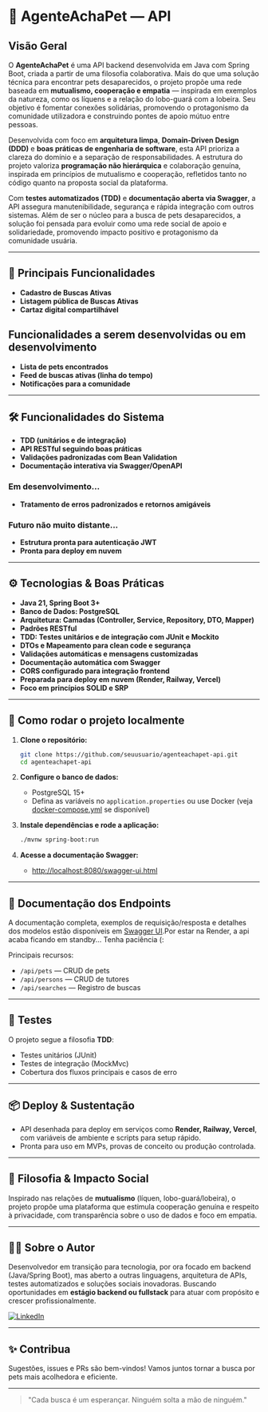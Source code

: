 # 🧭 AgenteAchaPet — API

## Visão Geral

O **AgenteAchaPet** é uma API backend desenvolvida em Java com Spring Boot, criada a partir de uma filosofia colaborativa. Mais do que uma solução técnica para encontrar pets desaparecidos, o projeto propõe uma rede baseada em **mutualismo, cooperação e empatia** — inspirada em exemplos da natureza, como os líquens e a relação do lobo-guará com a lobeira. Seu objetivo é fomentar conexões solidárias, promovendo o protagonismo da comunidade utilizadora e construindo pontes de apoio mútuo entre pessoas.

Desenvolvida com foco em **arquitetura limpa**, **Domain-Driven Design (DDD)** e **boas práticas de engenharia de software**, esta API prioriza a clareza do domínio e a separação de responsabilidades. A estrutura do projeto valoriza **programação não hierárquica** e colaboração genuína, inspirada em princípios de mutualismo e cooperação, refletidos tanto no código quanto na proposta social da plataforma.

Com **testes automatizados (TDD)** e **documentação aberta via Swagger**, a API assegura manutenibilidade, segurança e rápida integração com outros sistemas. Além de ser o núcleo para a busca de pets desaparecidos, a solução foi pensada para evoluir como uma rede social de apoio e solidariedade, promovendo impacto positivo e protagonismo da comunidade usuária.

---

## 📌 Principais Funcionalidades

* **Cadastro de Buscas Ativas**
* **Listagem pública de Buscas Ativas**
* **Cartaz digital compartilhável**


## Funcionalidades a serem desenvolvidas ou em desenvolvimento
* **Lista de pets encontrados**
* **Feed de buscas ativas (linha do tempo)**
* **Notificações para a comunidade**

---

## 🛠️ Funcionalidades do Sistema

* **TDD (unitários e de integração)**
* **API RESTful seguindo boas práticas**
* **Validações padronizadas com Bean Validation**
* **Documentação interativa via Swagger/OpenAPI**

### Em desenvolvimento...
* **Tratamento de erros padronizados e retornos amigáveis**

### Futuro não muito distante... 
* **Estrutura pronta para autenticação JWT**
* **Pronta para deploy em nuvem**

---

## ⚙️ Tecnologias & Boas Práticas

* **Java 21, Spring Boot 3+**
* **Banco de Dados: PostgreSQL**
* **Arquitetura: Camadas (Controller, Service, Repository, DTO, Mapper)**
* **Padrões RESTful**
* **TDD: Testes unitários e de integração com JUnit e Mockito**
* **DTOs e Mapeamento para clean code e segurança**
* **Validações automáticas e mensagens customizadas**
* **Documentação automática com Swagger**
* **CORS configurado para integração frontend**
* **Preparada para deploy em nuvem (Render, Railway, Vercel)**
* **Foco em princípios SOLID e SRP**

---

## 🚀 Como rodar o projeto localmente

1. **Clone o repositório:**

   ```bash
   git clone https://github.com/seuusuario/agenteachapet-api.git
   cd agenteachapet-api
   ```

2. **Configure o banco de dados:**

   * PostgreSQL 15+
   * Defina as variáveis no `application.properties` ou use Docker (veja [docker-compose.yml](./docker-compose.yml) se disponível)

3. **Instale dependências e rode a aplicação:**

   ```bash
   ./mvnw spring-boot:run
   ```

4. **Acesse a documentação Swagger:**

   * [http://localhost:8080/swagger-ui.html](http://localhost:8080/swagger-ui.html)

---

## 📑 Documentação dos Endpoints

A documentação completa, exemplos de requisição/resposta e detalhes dos modelos estão disponíveis em [Swagger UI](https://agenteachapet.onrender.com/swagger-ui/index.html).Por estar na Render, a api acaba ficando em standby... Tenha paciência (: 

Principais recursos:

* `/api/pets` — CRUD de pets
* `/api/persons` — CRUD de tutores
* `/api/searches` — Registro de buscas

---

## 🧪 Testes

O projeto segue a filosofia **TDD**:

* Testes unitários (JUnit)
* Testes de integração (MockMvc)
* Cobertura dos fluxos principais e casos de erro

---

## 📦 Deploy & Sustentação

* API desenhada para deploy em serviços como **Render, Railway, Vercel**, com variáveis de ambiente e scripts para setup rápido.
* Pronta para uso em MVPs, provas de conceito ou produção controlada.

---

## 🤝 Filosofia & Impacto Social

Inspirado nas relações de **mutualismo** (líquen, lobo-guará/lobeira), o projeto propõe uma plataforma que estimula cooperação genuína e respeito à privacidade, com transparência sobre o uso de dados e foco em empatia.

---

## 👨‍💻 Sobre o Autor

Desenvolvedor em transição para tecnologia, por ora focado em backend (Java/Spring Boot), mas aberto a outras linguagens, arquitetura de APIs, testes automatizados e soluções sociais inovadoras.
Buscando oportunidades em **estágio backend ou fullstack** para atuar com propósito e crescer profissionalmente.

[![LinkedIn](https://img.shields.io/badge/LinkedIn-Perfil-blue)](https://www.linkedin.com/in/seu-perfil/)

---

## ✨ Contribua

Sugestões, issues e PRs são bem-vindos!
Vamos juntos tornar a busca por pets mais acolhedora e eficiente.

---

> "Cada busca é um esperançar. Ninguém solta a mão de ninguém."

